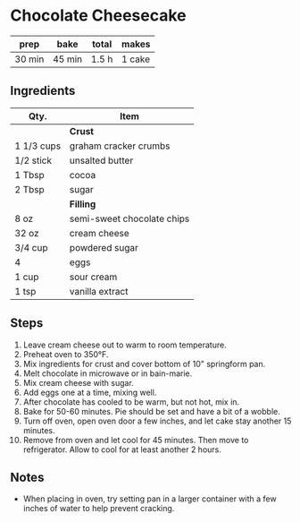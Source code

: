 # Chocolate Cheesecake

| prep   | bake   | total | makes  |
| ------ | ------ | ----- | ------ |
| 30 min | 45 min | 1.5 h | 1 cake |

## Ingredients

| Qty.       | Item                       |
| ---------- | -------------------------- |
|            | **Crust**                  |
| 1 1/3 cups | graham cracker crumbs      |
| 1/2 stick  | unsalted butter            |
| 1 Tbsp     | cocoa                      |
| 2 Tbsp     | sugar                      |
|            | **Filling**                |
| 8 oz       | semi-sweet chocolate chips |
| 32 oz      | cream cheese               |
| 3/4 cup    | powdered sugar             |
| 4          | eggs                       |
| 1 cup      | sour cream                 |
| 1 tsp      | vanilla extract            |

## Steps

1. Leave cream cheese out to warm to room temperature.
1. Preheat oven to 350°F.
1. Mix ingredients for crust and cover bottom of 10" springform pan.
1. Melt chocolate in microwave or in bain-marie.
1. Mix cream cheese with sugar.
1. Add eggs one at a time, mixing well.
1. After chocolate has cooled to be warm, but not hot, mix in.
1. Bake for 50-60 minutes. Pie should be set and have a bit of a wobble.
1. Turn off oven, open oven door a few inches, and let cake stay another
   15 minutes.
1. Remove from oven and let cool for 45 minutes. Then move to
   refrigerator. Allow to cool for at least another 2 hours.

## Notes

* When placing in oven, try setting pan in a larger container
  with a few inches of water to help prevent cracking.
